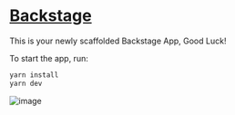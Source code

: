 # [Backstage](https://backstage.io)

This is your newly scaffolded Backstage App, Good Luck!

To start the app, run:

```sh
yarn install
yarn dev
```

![image](https://github.com/Kaveri-14/ReactJSBackstage/assets/79992972/4e825fa5-b59a-46cc-9685-e0ad7e5da1a7)

